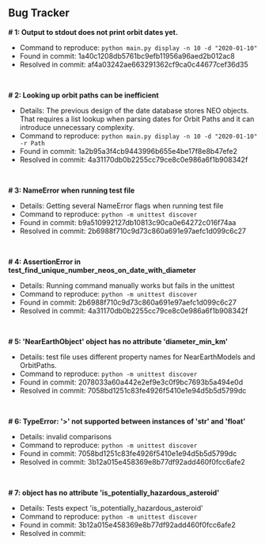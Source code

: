 ## Bug Tracker


**# 1: Output to stdout does not print orbit dates yet.**

* Command to reproduce: `python main.py display -n 10 -d "2020-01-10"`
* Found in commit: 1a40c1208db5761bc9efb11956a96aed2b012ac8
* Resolved in commit: af4a03242ae663291362cf9ca0c44677cef36d35

&nbsp;

**# 2: Looking up orbit paths can be inefficient**

* Details: The previous design of the date database stores NEO objects. That 
requires a list lookup when parsing dates for Orbit Paths and it can introduce
unnecessary complexity.
* Command to reproduce: `python main.py display -n 10 -d "2020-01-10" -r Path`
* Found in commit: 1a2b95a3f4cb9443996b655e4be17f8e8b47efe2
* Resolved in commit: 4a31170db0b2255cc79ce8c0e986a6f1b908342f

&nbsp;

**# 3: NameError when running test file**

* Details: Getting several NameError flags when running test file
* Command to reproduce: `python -m unittest discover`
* Found in commit: b9a510992127db10813c90ca0e64272c016f74aa
* Resolved in commit: 2b6988f710c9d73c860a691e97aefc1d099c6c27

&nbsp;

**# 4: AssertionError in test_find_unique_number_neos_on_date_with_diameter**

* Details: Running command manually works but fails in the unittest
* Command to reproduce: `python -m unittest discover`
* Found in commit: 2b6988f710c9d73c860a691e97aefc1d099c6c27
* Resolved in commit: 4a31170db0b2255cc79ce8c0e986a6f1b908342f

&nbsp;

**# 5: 'NearEarthObject' object has no attribute 'diameter_min_km'**

* Details: test file uses different property names for NearEarthModels and
OrbitPaths.
* Command to reproduce: `python -m unittest discover`
* Found in commit: 2078033a60a442e2ef9e3c0f9bc7693b5a494e0d
* Resolved in commit: 7058bd1251c83fe4926f5410e1e94d5b5d5799dc

&nbsp;

**# 6: TypeError: '>' not supported between instances of 'str' and 'float'**

* Details: invalid comparisons
* Command to reproduce: `python -m unittest discover`
* Found in commit: 7058bd1251c83fe4926f5410e1e94d5b5d5799dc
* Resolved in commit: 3b12a015e458369e8b77df92add460f0fcc6afe2

&nbsp;

**# 7: object has no attribute 'is_potentially_hazardous_asteroid'**

* Details: Tests expect 'is_potentially_hazardous_asteroid'
* Command to reproduce: `python -m unittest discover`
* Found in commit: 3b12a015e458369e8b77df92add460f0fcc6afe2
* Resolved in commit: 



